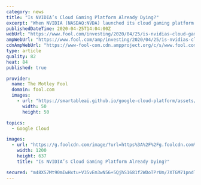 ```yaml
---
category: news
title: "Is NVIDIA’s Cloud Gaming Platform Already Dying?"
excerpt: "When NVIDIA (NASDAQ:NVDA) launched its cloud gaming platform GeForce Now in February, it seemed poised to disrupt the nascent market. Unlike Alphabet's (NASDAQ:GOOG) (NASDAQ:GOOGL) Google Stadia, which required gamers to repurchase games they already owned, GeForce Now allowed gamers to stream those owned games without an additional purchase."
publishedDateTime: 2020-04-25T14:04:00Z
webUrl: "https://www.fool.com/investing/2020/04/25/is-nvidias-cloud-gaming-platform-already-dying.aspx"
ampWebUrl: "https://www.fool.com/amp/investing/2020/04/25/is-nvidias-cloud-gaming-platform-already-dying.aspx"
cdnAmpWebUrl: "https://www-fool-com.cdn.ampproject.org/c/s/www.fool.com/amp/investing/2020/04/25/is-nvidias-cloud-gaming-platform-already-dying.aspx"
type: article
quality: 82
heat: 84
published: true

provider:
  name: The Motley Fool
  domain: fool.com
  images:
    - url: "https://smartableai.github.io/google-cloud-platform/assets/images/organizations/fool.com-50x50.jpg"
      width: 50
      height: 50

topics:
  - Google Cloud

images:
  - url: "https://g.foolcdn.com/image/?url=https%3A%2F%2Fg.foolcdn.com%2Feditorial%2Fimages%2F569248%2Fgeforce-now-key-visual-1280x680.jpg&w=1200&op=resize"
    width: 1200
    height: 637
    title: "Is NVIDIA’s Cloud Gaming Platform Already Dying?"

secured: "m48XS7Mt90mIwHxtu+V35vEm3wN56+5QjhS1681f2WDoTPrUm/7XTGM71pndlwzz1ltUIdxBsbUI40rr0UCazT4bYD8uJFx1s8yTj2vQc2IAWj4q73TLy5oN/LKF5suaoOvgDFvB2x/l4KGEPjJ11V1uL/TGAeB6OKE+LC0XC8luz3cOY9qRj69AW5KGUV5IRyoBiMvCEyt1hKE4QEuvp2yAKSDu3aCJ2Y3T0MZv04hkiCHiIoonYWa/dC5AFaEgGYSzGFul5qUqTZRQ+hep1wMgL8Fkh0ZO+nkKc3t404goSeVdG87MbR9W1JsnruXkF+JGgIolX1FNPkVEjmibFCAgCxOUV1/Ev3qlq1g9ge4HUm0j3HS3caxK3VSI9zL1z/z13ffJdjy1oAsMo9fOldeaojgLng9yXkNKRkO5sHFLrCL//OgYZi1bhrq4GmCbqy6AgxkKfKsJ1e9KoeVngO+h+PuBNgHbtglTWo4bSio=;q61M2S3HBgiEYWce2tEu7g=="
---
```


